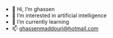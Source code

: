 - 👋 Hi, I’m ghassen
- 👀 I’m interested in artificial intelligence
- 🌱 I’m currently learning 
- 📫  ghassenmaddouri@hotmail.com
<!---
maddourighassen/maddourighassen is a ✨ special ✨ repository because its `README.md` (this file) appears on your GitHub profile.
You can click the Preview link to take a look at your changes.
--->
